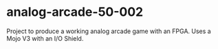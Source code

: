 # analog-arcade-50-002
Project to produce a working analog arcade game with an FPGA. Uses a Mojo V3 with an I/O Shield.
